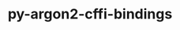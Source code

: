 ---
title: "py-argon2-cffi-bindings"
layout: cache
categories: [package, develop-2023-11-26]
meta: {"versions": ["21.2.0"], "compilers": ["gcc@=11.1.0", "gcc@=11.4.0", "gcc@=9.4.0", "oneapi@=2023.2.0"], "oss": ["ubuntu20.04"], "platforms": ["linux"], "targets": ["neoverse_v1", "ppc64le", "x86_64_v3"], "stacks": ["data-vis-sdk", "e4s", "e4s-neoverse_v1", "e4s-oneapi", "e4s-power", "root"], "num_specs": 12, "num_specs_by_stack": {"e4s-neoverse_v1": 2, "root": 12, "e4s-power": 2, "data-vis-sdk": 2, "e4s": 3, "e4s-oneapi": 3}}
spec_details: [{"hash": "jnzpzmibcohimcqhmusoodplbapjinwr", "compiler": "gcc@=11.4.0", "versions": ["21.2.0"], "os": "ubuntu20.04", "platform": "linux", "target": "neoverse_v1", "variants": ["build_system=python_pip"], "stacks": ["e4s-neoverse_v1", "root"], "size": "-", "tarball": "https://binaries.spack.io/releases/develop-2023-11-26/build_cache/linux-ubuntu20.04-neoverse_v1/gcc-11.4.0/py-argon2-cffi-bindings-21.2.0/linux-ubuntu20.04-neoverse_v1-gcc-11.4.0-py-argon2-cffi-bindings-21.2.0-jnzpzmibcohimcqhmusoodplbapjinwr.spack"}, {"hash": "jugkzmet6ekc7hek5fwhqeiqvyfvfvaa", "compiler": "gcc@=11.4.0", "versions": ["21.2.0"], "os": "ubuntu20.04", "platform": "linux", "target": "neoverse_v1", "variants": ["build_system=python_pip"], "stacks": ["e4s-neoverse_v1", "root"], "size": "-", "tarball": "https://binaries.spack.io/releases/develop-2023-11-26/build_cache/linux-ubuntu20.04-neoverse_v1/gcc-11.4.0/py-argon2-cffi-bindings-21.2.0/linux-ubuntu20.04-neoverse_v1-gcc-11.4.0-py-argon2-cffi-bindings-21.2.0-jugkzmet6ekc7hek5fwhqeiqvyfvfvaa.spack"}, {"hash": "56dguxya3g32qrrgphto7goroewjyp6x", "compiler": "gcc@=9.4.0", "versions": ["21.2.0"], "os": "ubuntu20.04", "platform": "linux", "target": "ppc64le", "variants": ["build_system=python_pip"], "stacks": ["e4s-power", "root"], "size": "-", "tarball": "https://binaries.spack.io/releases/develop-2023-11-26/build_cache/linux-ubuntu20.04-ppc64le/gcc-9.4.0/py-argon2-cffi-bindings-21.2.0/linux-ubuntu20.04-ppc64le-gcc-9.4.0-py-argon2-cffi-bindings-21.2.0-56dguxya3g32qrrgphto7goroewjyp6x.spack"}, {"hash": "m6auiugm4tqfbzareop233avpxox43d2", "compiler": "gcc@=9.4.0", "versions": ["21.2.0"], "os": "ubuntu20.04", "platform": "linux", "target": "ppc64le", "variants": ["build_system=python_pip"], "stacks": ["e4s-power", "root"], "size": "-", "tarball": "https://binaries.spack.io/releases/develop-2023-11-26/build_cache/linux-ubuntu20.04-ppc64le/gcc-9.4.0/py-argon2-cffi-bindings-21.2.0/linux-ubuntu20.04-ppc64le-gcc-9.4.0-py-argon2-cffi-bindings-21.2.0-m6auiugm4tqfbzareop233avpxox43d2.spack"}, {"hash": "m737nyfzjosnkavxoqvoqw5dmlgqad6a", "compiler": "gcc@=11.1.0", "versions": ["21.2.0"], "os": "ubuntu20.04", "platform": "linux", "target": "x86_64_v3", "variants": ["build_system=python_pip"], "stacks": ["data-vis-sdk", "root"], "size": "-", "tarball": "https://binaries.spack.io/releases/develop-2023-11-26/build_cache/linux-ubuntu20.04-x86_64_v3/gcc-11.1.0/py-argon2-cffi-bindings-21.2.0/linux-ubuntu20.04-x86_64_v3-gcc-11.1.0-py-argon2-cffi-bindings-21.2.0-m737nyfzjosnkavxoqvoqw5dmlgqad6a.spack"}, {"hash": "y2knsptx2nihfgj44f7lvqjfnv5ifp4x", "compiler": "gcc@=11.1.0", "versions": ["21.2.0"], "os": "ubuntu20.04", "platform": "linux", "target": "x86_64_v3", "variants": ["build_system=python_pip"], "stacks": ["data-vis-sdk", "root"], "size": "-", "tarball": "https://binaries.spack.io/releases/develop-2023-11-26/build_cache/linux-ubuntu20.04-x86_64_v3/gcc-11.1.0/py-argon2-cffi-bindings-21.2.0/linux-ubuntu20.04-x86_64_v3-gcc-11.1.0-py-argon2-cffi-bindings-21.2.0-y2knsptx2nihfgj44f7lvqjfnv5ifp4x.spack"}, {"hash": "ao4jnquvav6mxpjrxejpyn7zsn7poxtz", "compiler": "gcc@=11.4.0", "versions": ["21.2.0"], "os": "ubuntu20.04", "platform": "linux", "target": "x86_64_v3", "variants": ["build_system=python_pip"], "stacks": ["e4s", "root"], "size": "-", "tarball": "https://binaries.spack.io/releases/develop-2023-11-26/build_cache/linux-ubuntu20.04-x86_64_v3/gcc-11.4.0/py-argon2-cffi-bindings-21.2.0/linux-ubuntu20.04-x86_64_v3-gcc-11.4.0-py-argon2-cffi-bindings-21.2.0-ao4jnquvav6mxpjrxejpyn7zsn7poxtz.spack"}, {"hash": "d7jqptdlzrqx7cqpdo55u5w4w65jnw6y", "compiler": "gcc@=11.4.0", "versions": ["21.2.0"], "os": "ubuntu20.04", "platform": "linux", "target": "x86_64_v3", "variants": ["build_system=python_pip"], "stacks": ["e4s", "root"], "size": "-", "tarball": "https://binaries.spack.io/releases/develop-2023-11-26/build_cache/linux-ubuntu20.04-x86_64_v3/gcc-11.4.0/py-argon2-cffi-bindings-21.2.0/linux-ubuntu20.04-x86_64_v3-gcc-11.4.0-py-argon2-cffi-bindings-21.2.0-d7jqptdlzrqx7cqpdo55u5w4w65jnw6y.spack"}, {"hash": "w3c32iceu2j7xxfpcui2hrlnfefb4eij", "compiler": "gcc@=11.4.0", "versions": ["21.2.0"], "os": "ubuntu20.04", "platform": "linux", "target": "x86_64_v3", "variants": ["build_system=python_pip"], "stacks": ["e4s", "root"], "size": "-", "tarball": "https://binaries.spack.io/releases/develop-2023-11-26/build_cache/linux-ubuntu20.04-x86_64_v3/gcc-11.4.0/py-argon2-cffi-bindings-21.2.0/linux-ubuntu20.04-x86_64_v3-gcc-11.4.0-py-argon2-cffi-bindings-21.2.0-w3c32iceu2j7xxfpcui2hrlnfefb4eij.spack"}, {"hash": "griwuirhbpmr67n6zfciw4cipkrdqxyx", "compiler": "oneapi@=2023.2.0", "versions": ["21.2.0"], "os": "ubuntu20.04", "platform": "linux", "target": "x86_64_v3", "variants": ["build_system=python_pip"], "stacks": ["root", "e4s-oneapi"], "size": "-", "tarball": "https://binaries.spack.io/releases/develop-2023-11-26/build_cache/linux-ubuntu20.04-x86_64_v3/oneapi-2023.2.0/py-argon2-cffi-bindings-21.2.0/linux-ubuntu20.04-x86_64_v3-oneapi-2023.2.0-py-argon2-cffi-bindings-21.2.0-griwuirhbpmr67n6zfciw4cipkrdqxyx.spack"}, {"hash": "hqoxbo7amao23rtmhg3owolzgcxvrpda", "compiler": "oneapi@=2023.2.0", "versions": ["21.2.0"], "os": "ubuntu20.04", "platform": "linux", "target": "x86_64_v3", "variants": ["build_system=python_pip"], "stacks": ["root", "e4s-oneapi"], "size": "-", "tarball": "https://binaries.spack.io/releases/develop-2023-11-26/build_cache/linux-ubuntu20.04-x86_64_v3/oneapi-2023.2.0/py-argon2-cffi-bindings-21.2.0/linux-ubuntu20.04-x86_64_v3-oneapi-2023.2.0-py-argon2-cffi-bindings-21.2.0-hqoxbo7amao23rtmhg3owolzgcxvrpda.spack"}, {"hash": "gmtp7zgks36feckxsywy4ds2x3rpeumt", "compiler": "oneapi@=2023.2.0", "versions": ["21.2.0"], "os": "ubuntu20.04", "platform": "linux", "target": "x86_64_v3", "variants": ["build_system=python_pip"], "stacks": ["root", "e4s-oneapi"], "size": "-", "tarball": "https://binaries.spack.io/releases/develop-2023-11-26/build_cache/linux-ubuntu20.04-x86_64_v3/oneapi-2023.2.0/py-argon2-cffi-bindings-21.2.0/linux-ubuntu20.04-x86_64_v3-oneapi-2023.2.0-py-argon2-cffi-bindings-21.2.0-gmtp7zgks36feckxsywy4ds2x3rpeumt.spack"}]
---